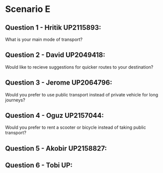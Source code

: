 Scenario E
============

## Question 1 - Hritik UP2115893:

What is your main mode of transport?

## Question 2 - David UP2049418:

Would like to recieve suggestions for quicker routes to your destination?

## Question 3 - Jerome UP2064796:

Would you prefer to use public transport instead of private vehicle for long journeys?

## Question 4 - Oguz UP2157044:

Would you prefer to rent a scooter or bicycle instead of taking public transport?

## Question 5 - Akobir UP2158827:



## Question 6 - Tobi UP:
